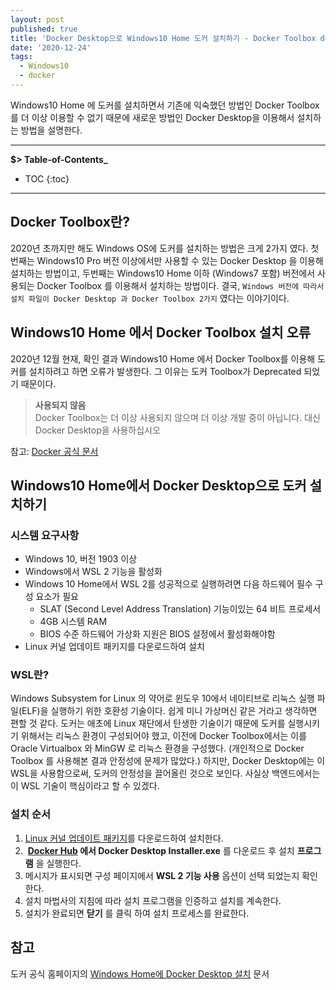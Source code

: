 ```yaml
---
layout: post
published: true
title: 'Docker Desktop으로 Windows10 Home 도커 설치하기 - Docker Toolbox deprecated'
date: '2020-12-24'
tags:
  - Windows10
  - docker
---
```

Windows10 Home 에 도커를 설치하면서 기존에 익숙했던 방법인 Docker Toolbox 를 더 이상 이용할 수 없기 때문에 새로운 방법인 Docker Desktop을 이용해서 설치하는 방법을 설명한다.

---
**$> Table-of-Contents_**

* TOC
{:toc}
---

## Docker Toolbox란?

2020년 초까지만 해도 Windows OS에 도커를 설치하는 방법은 크게 2가지 였다. 첫번째는 Windows10 Pro 버전 이상에서만 사용할 수 있는 Docker Desktop 을 이용해 설치하는 방법이고, 두번째는 Windows10 Home 이하 (Windows7 포함) 버전에서 사용되는 Docker Toolbox 를 이용해서 설치하는 방법이다. 결국, `Windows 버전에 따라서 설치 파일이 Docker Desktop 과 Docker Toolbox 2가지` 였다는 이야기이다.

## Windows10 Home 에서 Docker Toolbox 설치 오류

2020년 12월 현재, 확인 결과 Windows10 Home 에서 Docker Toolbox를 이용해 도커를 설치하려고 하면 오류가 발생한다. 그 이유는 도커 Toolbox가 Deprecated 되었기 때문이다.

> **사용되지 않음**  
Docker Toolbox는 더 이상 사용되지 않으며 더 이상 개발 중이 아닙니다. 대신 Docker Desktop을 사용하십시오

참고: [Docker 공식 문서](https://docs.docker.com/docker-for-windows/docker-toolbox/)

## Windows10 Home에서 Docker Desktop으로 도커 설치하기

### 시스템 요구사항

- Windows 10, 버전 1903 이상
- Windows에서 WSL 2 기능을 활성화
- Windows 10 Home에서 WSL 2를 성공적으로 실행하려면 다음 하드웨어 필수 구성 요소가 필요
    - SLAT (Second Level Address Translation) 기능이있는 64 비트 프로세서
    - 4GB 시스템 RAM
    - BIOS 수준 하드웨어 가상화 지원은 BIOS 설정에서 활성화해야함
- Linux 커널 업데이트 패키지를 다운로드하여 설치

### WSL란?

Windows Subsystem for Linux 의 약어로 윈도우 10에서 네이티브로 리눅스 실행 파일(ELF)을 실행하기 위한 호환성 기술이다. 쉽게 미니 가상머신 같은 거라고 생각하면 편할 것 같다. 도커는 애초에 Linux 재단에서 탄생한 기술이기 때문에 도커를 실행시키기 위해서는 리눅스 환경이 구성되어야 했고, 이전에 Docker Toolbox에서는 이를 Oracle Virtualbox 와 MinGW 로 리눅스 환경을 구성했다. (개인적으로 Docker Toolbox 를 사용해본 결과 안정성에 문제가 많았다.) 하지만, Docker Desktop에는 이 WSL을 사용함으로써, 도커의 안정성을 끌어올린 것으로 보인다. 사실상 백엔드에서는 이 WSL 기술이 핵심이라고 할 수 있겠다.

### 설치 순서

1. [Linux 커널 업데이트 패키지](https://docs.microsoft.com/ko-kr/windows/wsl/install-win10#step-4---download-the-linux-kernel-update-package)를 다운로드하여 설치한다.
2.  **[Docker Hub](https://hub.docker.com/editions/community/docker-ce-desktop-windows/) 에서 Docker Desktop Installer.exe** 를 다운로드 후 설치 **프로그램** 을 실행한다.
3. 메시지가 표시되면 구성 페이지에서 **WSL 2 기능 사용** 옵션이 선택 되었는지 확인한다.
4. 설치 마법사의 지침에 따라 설치 프로그램을 인증하고 설치를 계속한다.
5. 설치가 완료되면 **닫기** 를 클릭 하여 설치 프로세스를 완료한다.

## 참고

도커 공식 홈페이지의 [Windows Home에 Docker Desktop 설치](https://docs.docker.com/docker-for-windows/install-windows-home/) 문서
